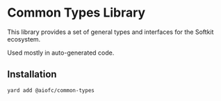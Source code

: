 # Common Types Library

This library provides a set of general types and interfaces for the Softkit ecosystem.

Used mostly in auto-generated code.

## Installation

```bash
yard add @aiofc/common-types
```

